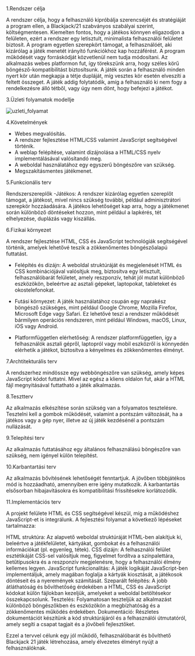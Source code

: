 1.Rendszer célja 

A rendszer célja, hogy a felhasználó kipróbálja szerencséjét és stratégiáját a program ellen, a Blackjack/21 szabványos szabályai szerint, költségmentesen. Kiemelten fontos, hogy a játékos könnyen eligazodjon a felületen, ezért a rendszer egy letisztult, minimalista felhasználói felületet biztosít. A program egyetlen szerepkört támogat, a felhasználóét, aki kizárólag a játék menetét irányító funkciókhoz kap hozzáférést. A program működését vagy forráskódját közvetlenül nem tudja módosítani. Az alkalmazás webes platformon fut, így törekszünk arra, hogy széles körű böngésző-kompatibilitást biztosítsunk. A játék során a felhasználó minden nyert kör után megkapja a tétje dupláját, míg vesztes kör esetén elveszíti a feltett összeget. A játék addig folytatódik, amíg a felhasználó ki nem fogy a rendelkezésre álló tétből, vagy úgy nem dönt, hogy befejezi a játékot.

3.Üzleti folyamatok modellje

![uzleti_folyamat](https://user-images.githubusercontent.com/82752886/135045846-c1ea8490-7fe1-4f7f-b73f-8c2b4a14c746.png)

4.Követelmények

- Webes megvalósítás.
- A rendszer fejlesztése HTML/CSS valamint JavaScript segítségével történik.
- A weblap felépítése, valamint dizájnolása a HTML/CSS nyelv implementálásával valósítandó meg.
- A weboldal használatához egy egyszerű böngészőre van szükség.
- Megszakításmentes játékmenet.

5.Funkcionális terv

Rendszerszereplők
-Játékos: A rendszer kizárólag egyetlen szereplőt támogat, a játékost, mivel nincs szükség további, például adminisztrátori szerepkör hozzáadására. A játékos lehetőséget kap arra, hogy a játékmenet során különböző döntéseket hozzon, mint például a lapkérés, tét elhelyezése, duplázás vagy kiszállás.

6.Fizikai környezet

A rendszer fejlesztése HTML, CSS és JavaScript technológiák segítségével történik, amelyek lehetővé teszik a zökkenőmentes böngészőalapú futtatást.

 - Felépítés és dizájn: A weboldal struktúráját és megjelenését HTML és CSS kombinációjával valósítjuk meg, biztosítva egy letisztult, felhasználóbarát felületet, 
   amely reszponzív, tehát jól mutat különböző eszközökön, beleértve az asztali gépeket, laptopokat, tableteket és okostelefonokat.

 - Futási környezet: A játék használatához csupán egy naprakész böngésző szükséges, mint például Google Chrome, Mozilla Firefox, Microsoft Edge vagy Safari. Ez 
   lehetővé teszi a rendszer működését bármilyen operációs rendszeren, mint például Windows, macOS, Linux, iOS vagy Android.

 - Platformfüggetlen elérhetőség: A rendszer platformfüggetlen, így a felhasználók asztali gépről, laptopról vagy mobil eszközről is könnyedén elérhetik a játékot, 
   biztosítva a kényelmes és zökkenőmentes élményt.

7.Archtitekturális terv

A rendszerhez mindössze egy webböngészőre van szükség, amely képes JavaScript kódot futtatni. Mivel az egész a kliens oldalon fut, akár a HTML fájl megnyitásával futtatható a játék alkalmazás.

8.Tesztterv

Az alkalmazás elkészítése során szükség van a folyamatos tesztelésre. Tesztelni kell a gombok működését, valamint a pontszám változását, ha a játékos vagy a gép nyer, illetve az új játék kezdésénél a pontszám nullázását.

9.Telepítési terv

Az alkalmazás futtatásához egy általános felhasználású böngészőre van szükség, nem igényel külön telepítést.

10.Karbantartási terv

Az alkalmazás bővítésének lehetőségét fenntartjuk. A jövőben többjátékos mód is hozzáadható, amennyiben erre igény mutatkozik. A karbantartás elsősorban hibajavításokra és kompatibilitási frissítésekre korlátozódik.

11.Implementációs terv

A projekt felülete HTML és CSS segítségével készül, míg a működéshez JavaScript-et is integrálunk. A fejlesztési folyamat a következő lépéseket tartalmazza:

HTML struktúra: Az alapvető weboldal struktúráját HTML-ben alakítjuk ki, beleértve a játékfelületet, kártyákat, gombokat és a felhasználói információkat (pl. 
  egyenleg, tétek).
CSS dizájn: A felhasználói felület esztétikáját CSS-sel valósítjuk meg, figyelmet fordítva a színpalettára, betűtípusokra és a reszponzív megjelenésre, hogy a 
  felhasználói élmény kellemes legyen.
JavaScript funkcionalitás: A játék logikáját JavaScript-ben implementáljuk, amely magában foglalja a kártyák kiosztását, a játékosok döntéseit és a nyeremények 
  számítását.
Szeparált felépítés: A jobb átláthatóság és bővíthetőség érdekében a HTML, CSS és JavaScript kódokat külön fájlokban kezeljük, amelyeket a weboldal betöltésekor 
  összekapcsolunk.
Tesztelés: Folyamatosan teszteljük az alkalmazást különböző böngészőkben és eszközökön a megbízhatóság és a zökkenőmentes működés érdekében.
Dokumentáció: Részletes dokumentációt készítünk a kód struktúrájáról és a felhasználói útmutatóról, amely segíti a csapat tagjait és a jövőbeli fejlesztőket.

Ezzel a tervvel célunk egy jól működő, felhasználóbarát és bővíthető Blackjack 21 játék létrehozása, amely élvezetes élményt nyújt a felhasználóknak.
